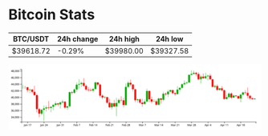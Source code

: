 # Bitcoin Stats

BTC/USDT|24h change|24h high|24h low|
|---|---|---|---|
|$39618.72|-0.29%|$39980.00|$39327.58|

<img src="./chart.svg">
